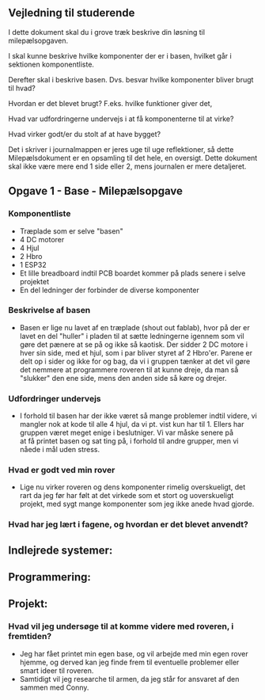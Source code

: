 ## Vejledning til studerende

I dette dokument skal du i grove træk beskrive din løsning til milepælsopgaven.

I skal kunne beskrive hvilke komponenter der er i basen, hvilket går i sektionen komponentliste.

Derefter skal i beskrive basen. Dvs. besvar hvilke komponenter bliver brugt til hvad? 

Hvordan er det blevet brugt? F.eks. hvilke funktioner giver det,

Hvad var udfordringerne undervejs i at få komponenterne til at virke?

Hvad virker godt/er du stolt af at have bygget?

Det i skriver i journalmappen er jeres uge til uge reflektioner, så dette Milepælsdokument er en opsamling til det hele, en oversigt. Dette dokument skal ikke være mere end 1 side eller 2, mens journalen er mere detaljeret.

## Opgave 1 - Base - Milepælsopgave

### Komponentliste 
  - Træplade som er selve "basen"
  - 4 DC motorer
  - 4 Hjul
  - 2 Hbro
  - 1 ESP32
  - Et lille breadboard indtil PCB boardet kommer på plads senere i selve projektet
  - En del ledninger der forbinder de diverse komponenter

### Beskrivelse af basen
  - Basen er lige nu lavet af en træplade (shout out fablab), hvor på der er lavet en del "huller" i pladen til at sætte ledningerne igennem som vil gøre det pænere at se på og ikke så kaotisk.
    Der sidder 2 DC motore i hver sin side, med et hjul, som i par bliver styret af 2 Hbro'er. Parene er delt op i sider og ikke for og bag, da vi i gruppen tænker at det vil gøre det nemmere at programmere roveren til at 
    kunne dreje, da man så "slukker" den ene side, mens den anden side så køre og drejer.

### Udfordringer undervejs
- I forhold til basen har der ikke været så mange problemer indtil videre, vi mangler nok at kode til alle 4 hjul, da vi pt. vist kun har til 1. Ellers har gruppen været meget enige i beslutniger. Vi var måske senere på   
  at få printet basen og sat ting på, i forhold til andre grupper, men vi nåede i mål uden stress.

### Hvad er godt ved min rover
  - Lige nu virker roveren og dens komponenter rimelig overskueligt, det rart da jeg før har følt at det virkede som et stort og uoverskueligt projekt, med sygt mange komponenter som jeg ikke anede hvad gjorde.

### Hvad har jeg lært i fagene, og hvordan er det blevet anvendt?
Indlejrede systemer:
  - 
Programmering:
  - 
Projekt:
  - 

### Hvad vil jeg undersøge til at komme videre med roveren, i fremtiden?
  - Jeg har fået printet min egen base, og vil arbejde med min egen rover hjemme, og derved kan jeg finde frem til eventuelle problemer eller smart ideer til roveren.
  - Samtidigt vil jeg researche til armen, da jeg står for ansvaret af den sammen med Conny.

